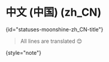 # 中文 (中国) (zh_CN)
{id="statuses-moonshine-zh_CN-title"}



> All lines are translated 😊
>
{style="note"}
